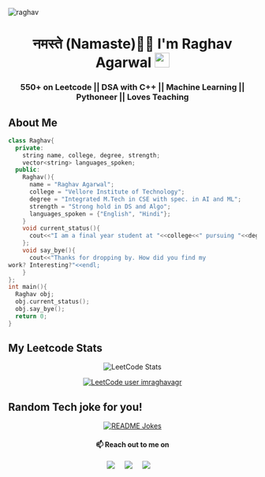 ![raghav](https://user-images.githubusercontent.com/52325383/159206320-eed93e7c-d6a1-41af-b465-b6dec356159e.gif)
<h1 align="center"> नमस्ते (Namaste)🙏🏻 I'm  Raghav Agarwal  <img src="https://emojis.slackmojis.com/emojis/images/1531849430/4246/blob-sunglasses.gif?1531849430" width="30"/></h1>
<h3 align="center">550+ on Leetcode || DSA with C++ || Machine Learning || Pythoneer || Loves Teaching</h3>

<h2>About Me</h2>

```c++
class Raghav{
  private:
    string name, college, degree, strength;
    vector<string> languages_spoken;
  public:
    Raghav(){
      name = "Raghav Agarwal";
      college = "Vellore Institute of Technology";
      degree = "Integrated M.Tech in CSE with spec. in AI and ML";
      strength = "Strong hold in DS and Algo";
      languages_spoken = {"English", "Hindi"};
    }
    void current_status(){
      cout<<"I am a final year student at "<<college<<" pursuing "<<degree<<endl;
    };
    void say_bye(){
      cout<<"Thanks for dropping by. How did you find my 
work? Interesting?"<<endl;
    }
};
int main(){
  Raghav obj;
  obj.current_status();
  obj.say_bye();
  return 0;
}
```
<div align="center">
<h2 align="left">My Leetcode Stats</h2>

![LeetCode Stats](https://leetcode.card.workers.dev/imraghavagr?cache=0?theme=dark&font=source_code_pro&extension=activity)

[![LeetCode user imraghavagr](https://img.shields.io/badge/dynamic/json?style=for-the-badge&labelColor=black&color=%23ffa116&label=Ranking&query=ranking&url=https%3A%2F%2Fbadge.xyli.tech/%2Fapi%2Fusers%2Fimraghavagr&logo=leetcode&logoColor=yellow)](https://leetcode.com/imraghavagr/)
</div>


<h2>Random Tech joke for you!</h2>
<div align="center">  
<a href="https://readme-jokes.vercel.app"><img align="center" src="https://readme-jokes.vercel.app/api?bgColor=%23073b4c&textColor=%2306d6a0&aColor=%2306d6a0&borderColor=%2306d6a0" alt="README Jokes"></a>


<h4 align="center">📫 Reach out to me on</h4>
  <p align="center">
    <a target="_blank" href="https://www.linkedin.com/in/imraghavagr"><img src="https://img.shields.io/badge/linkedin-%230077B5.svg?&style=for-the-badge&logo=linkedin&logoColor=white" /></a>&nbsp;&nbsp;&nbsp;&nbsp;
    <a target="_blank" href="https://twitter.com/imraghavagr"><img src="https://img.shields.io/badge/twitter-%231DA1F2.svg?&style=for-the-badge&logo=twitter&logoColor=white" /></a>&nbsp;&nbsp;&nbsp;&nbsp;
    <a href="mailto:imraghavagr@gmail.com?subject=Hello%Raghav,%20From%20Github"><img src="https://img.shields.io/badge/gmail-%23D14836.svg?&style=for-the-badge&logo=gmail&logoColor=white" /></a>&nbsp;&nbsp;&nbsp;&nbsp;
  </p>
